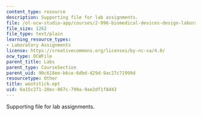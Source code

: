 ```yaml
---
content_type: resource
description: Supporting file for lab assignments.
file: /ol-ocw-studio-app/courses/2-996-biomedical-devices-design-laboratory-fall-2007/6a15c27128ec067c790a9ae2df1f8d43_wootstick.ept
file_size: 1262
file_type: text/plain
learning_resource_types:
- Laboratory Assignments
license: https://creativecommons.org/licenses/by-nc-sa/4.0/
ocw_type: OCWFile
parent_title: Labs
parent_type: CourseSection
parent_uid: 90c618ee-b6ce-6dbd-d29d-9ac27c71999d
resourcetype: Other
title: wootstick.ept
uid: 6a15c271-28ec-067c-790a-9ae2df1f8d43
---
```

Supporting file for lab assignments.